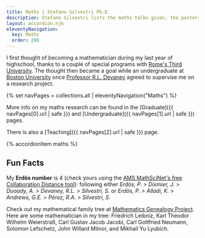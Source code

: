 ```yaml
---
title: Maths | Stefano Silvestri Ph.D.
description: Stefano Silvestri lists the maths talks given, the posters presented, the awards received, and his publications.
layout: accordion.njk
eleventyNavigation:
  key: Maths
  order: 200
---
```


I first thought of becoming a mathematician during my last year of highschool, thanks to a couple of special programs with [Rome's Third University](https://matematicafisica.uniroma3.it/terza-missione/per-la-scuola/). The thought then became a goal while an undergraduate at [Boston University](https://bu.edu) once [Professor R.L. Devaney](https://math.bu.edu/people/bob) agreed to supervise me on a research project.

{% set navPages = collections.all | eleventyNavigation("Maths") %}

More info on my maths research can be found in the [Graduate]({{ navPages[0].url | safe }}) and [Undergraduate]({{ navPages[1].url | safe }}) pages.

There is also a [Teaching]({{ navPages[2].url | safe }}) page.

{% accordionItem maths %}

## Fun Facts

My **Erd&ouml;s number** is 4 (check yours using the [AMS MathSciNet's free Collaboration Distance tool](https://mathscinet.ams.org/mathscinet/freeTools.html?version=2)):
following either *Erd&ouml;s, P. > Dixmier, J. > Duoady, A. > Devaney, R.L. > Silvestri, S.* or *Erd&ouml;s, P. > Alladi, K. > Andrews, G.E. > Pérez, R.A. > Silvestri, S.*

Check out my mathematical family tree at [Mathematics Genealogy Project](https://mathgenealogy.org/id.php?id=258126). Here are some mathematician in my tree: Friedrich Leibniz, Karl Theodor Wilhelm Weierstraß, Carl Gustav Jacob Jacobi, Carl Gottfried Neumann, Solomon Lefschetz, John Willard Milnor, and Mikhail Yu Lyubich. 

